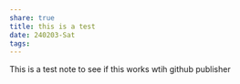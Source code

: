 ```yaml
---
share: true
title: this is a test
date: 240203-Sat
tags: 
---
```


This is a test note to see if this works wtih github publisher
